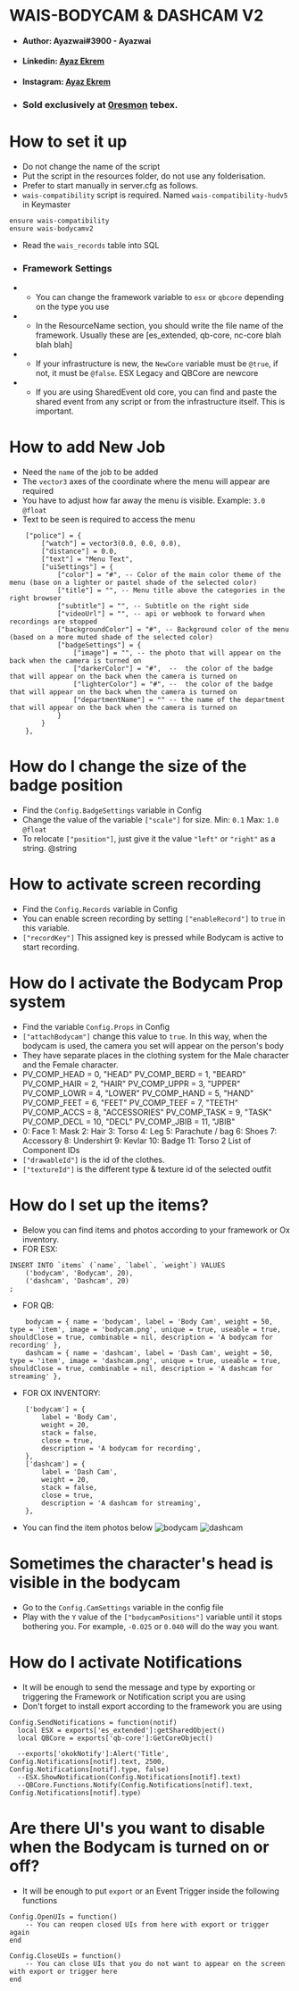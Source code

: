 # WAIS-BODYCAM & DASHCAM V2
- #### Author: Ayazwai#3900 - Ayazwai
- #### Linkedin: [Ayaz Ekrem](https://www.linkedin.com/in/ayaz-ekrem-770305212/)
- #### Instagram: [Ayaz Ekrem](https://www.instagram.com/ayaz.ekremm/)
- ### Sold exclusively at [0resmon](0resmon.tebex.io) tebex.

# How to set it up

- Do not change the name of the script
- Put the script in the resources folder, do not use any folderisation.
- Prefer to start manually in server.cfg as follows.
- `wais-compatibility` script is required. Named `wais-compatibility-hudv5` in Keymaster

```
ensure wais-compatibility
ensure wais-bodycamv2
```

- Read the `wais_records` table into SQL

- ### Framework Settings
- - You can change the framework variable to `esx` or `qbcore` depending on the type you use

- - In the ResourceName section, you should write the file name of the framework. Usually these are [es_extended, qb-core, nc-core blah blah blah]

- - If your infrastructure is new, the `NewCore` variable must be `@true`, if not, it must be `@false`. ESX Legacy and QBCore are newcore 

- - If you are using SharedEvent old core, you can find and paste the shared event from any script or from the infrastructure itself. This is important.

# How to add New Job

- Need the `name` of the job to be added
- The `vector3` axes of the coordinate where the menu will appear are required
- You have to adjust how far away the menu is visible. Example: `3.0` `@float`
- Text to be seen is required to access the menu

```
    ["police"] = {
        ["watch"] = vector3(0.0, 0.0, 0.0),
        ["distance"] = 0.0,
        ["text"] = "Menu Text",
        ["uiSettings"] = {
            ["color"] = "#", -- Color of the main color theme of the menu (base on a lighter or pastel shade of the selected color)
            ["title"] = "", -- Menu title above the categories in the right browser
            ["subtitle"] = "", -- Subtitle on the right side
            ["videoUrl"] = "", -- api or webhook to forward when recordings are stopped 
            ["backgroundColor"] = "#", -- Background color of the menu (based on a more muted shade of the selected color)
            ["badgeSettings"] = {
                ["image"] = "", -- the photo that will appear on the back when the camera is turned on
                ["darkerColor"] = "#",  --  the color of the badge that will appear on the back when the camera is turned on
                ["lighterColor"] = "#", --  the color of the badge that will appear on the back when the camera is turned on
                ["departmentName"] = "" -- the name of the department that will appear on the back when the camera is turned on
            }
        }
    },
```
# How do I change the size of the badge position

- Find the `Config.BadgeSettings` variable in Config
- Change the value of the variable `["scale"]` for size. Min: `0.1` Max: `1.0` `@float` 
- To relocate `["position"]`, just give it the value `"left"` or `"right"` as a string. @string

# How to activate screen recording

- Find the `Config.Records` variable in Config
- You can enable screen recording by setting `["enableRecord"]` to `true` in this variable.
- `["recordKey"]` This assigned key is pressed while Bodycam is active to start recording.

# How do I activate the Bodycam Prop system

- Find the variable `Config.Props` in Config
- `["attachBodycam"]` change this value to `true`. In this way, when the bodycam is used, the camera you set will appear on the person's body
- They have separate places in the clothing system for the Male character and the Female character.
- PV_COMP_HEAD = 0, "HEAD" PV_COMP_BERD = 1, "BEARD" PV_COMP_HAIR = 2, "HAIR" PV_COMP_UPPR = 3, "UPPER" PV_COMP_LOWR = 4, "LOWER" PV_COMP_HAND = 5, "HAND" PV_COMP_FEET = 6, "FEET" PV_COMP_TEEF = 7, "TEETH" PV_COMP_ACCS = 8, "ACCESSORIES" PV_COMP_TASK = 9, "TASK" PV_COMP_DECL = 10, "DECL" PV_COMP_JBIB = 11, "JBIB"
- 0: Face 1: Mask 2: Hair 3: Torso 4: Leg 5: Parachute / bag 6: Shoes 7: Accessory 8: Undershirt 9: Kevlar 10: Badge 11: Torso 2 List of Component IDs
- `["drawableId"]` is the id of the clothes.
- `["textureId"]` is the different type & texture id of the selected outfit

# How do I set up the items?

- Below you can find items and photos according to your framework or Ox inventory.
- FOR ESX:
```
INSERT INTO `items` (`name`, `label`, `weight`) VALUES
	('bodycam', 'Bodycam', 20),
	('dashcam', 'Dashcam', 20)
;
```
- FOR QB:
```
    bodycam = { name = 'bodycam', label = 'Body Cam', weight = 50, type = 'item', image = 'bodycam.png', unique = true, useable = true, shouldClose = true, combinable = nil, description = 'A bodycam for recording' },
    dashcam = { name = 'dashcam', label = 'Dash Cam', weight = 50, type = 'item', image = 'dashcam.png', unique = true, useable = true, shouldClose = true, combinable = nil, description = 'A dashcam for streaming' },
```
- FOR OX INVENTORY:
```
    ['bodycam'] = {
        label = 'Body Cam',
        weight = 20,
        stack = false,
        close = true,
        description = 'A bodycam for recording',
    },
    ['dashcam'] = {
        label = 'Dash Cam',
        weight = 20,
        stack = false,
        close = true,
        description = 'A dashcam for streaming',
    },
```
- You can find the item photos below
![bodycam](https://media.discordapp.net/attachments/1039535847361499177/1221848804291248138/bodycam.png?ex=6614125f&is=66019d5f&hm=b2f0e7694c0b401b7807345865ceaa51403ff401ce8b8d86eab3e6ea40177c6a&=&format=webp&quality=lossless&width=80&height=80)
![dashcam](https://media.discordapp.net/attachments/1039535847361499177/1221848804500836362/dashcam.png?ex=6614125f&is=66019d5f&hm=ab97ef83eb93200b904716dbab351b40398ce4584131bab375f496e37d68c5d5&=&format=webp&quality=lossless&width=80&height=80)

# Sometimes the character's head is visible in the bodycam

- Go to the `Config.CamSettings` variable in the config file
- Play with the `Y` value of the `["bodycamPositions"]` variable until it stops bothering you. For example, `-0.025` or `0.040` will do the way you want.

# How do I activate Notifications

- It will be enough to send the message and type by exporting or triggering the Framework or Notification script you are using
- Don't forget to install export according to the framework you are using

```
Config.SendNotifications = function(notif)
  local ESX = exports['es_extended']:getSharedObject()
  local QBCore = exports['qb-core']:GetCoreObject()

  --exports['okokNotify']:Alert('Title', Config.Notifications[notif].text, 2500, Config.Notifications[notif].type, false)
  --ESX.ShowNotification(Config.Notifications[notif].text)
  --QBCore.Functions.Notify(Config.Notifications[notif].text, Config.Notifications[notif].type)
```

# Are there UI's you want to disable when the Bodycam is turned on or off?

- It will be enough to put `export` or an Event Trigger inside the following functions
  
```
Config.OpenUIs = function()
    -- You can reopen closed UIs from here with export or trigger again
end

Config.CloseUIs = function()
    -- You can close UIs that you do not want to appear on the screen with export or trigger here
end
``` 

